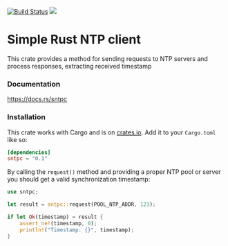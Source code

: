 [![Build Status](https://travis-ci.com/vpetrigo/sntpc.svg?branch=master)](https://travis-ci.com/vpetrigo/sntpc)
[![](https://img.shields.io/crates/v/sntpc)](https://crates.io/crates/sntpc)

# Simple Rust NTP client

This crate provides a method for sending requests to NTP servers
and process responses, extracting received timestamp

### Documentation

https://docs.rs/sntpc

### Installation

This crate works with Cargo and is on
[crates.io](https://crates.io/crates/sntpc). Add it to your `Cargo.toml`
like so:

```toml
[dependencies]
sntpc = "0.1"
```

By calling the `request()` method and providing a proper NTP pool or server you
should get a valid synchronization timestamp:

```rust
use sntpc;

let result = sntpc::request(POOL_NTP_ADDR, 123);

if let Ok(timestamp) = result {
    assert_ne!(timestamp, 0);
    println!("Timestamp: {}", timestamp);
}
```
